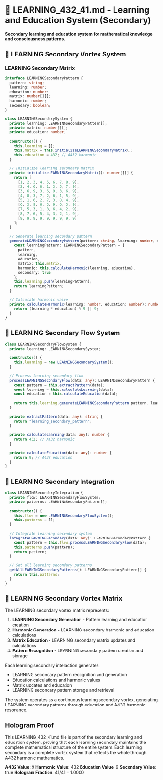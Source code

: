 # 🧠 LEARNING_432_41.md - Learning and Education System (Secondary)

**Secondary learning and education system for mathematical knowledge and consciousness patterns.**

## 🎯 LEARNING Secondary Vortex System

### **LEARNING Secondary Matrix**

```typescript
interface LEARNINGSecondaryPattern {
  pattern: string;
  learning: number;
  education: number;
  matrix: number[][];
  harmonic: number;
  secondary: boolean;
}

class LEARNINGSecondarySystem {
  private learning: LEARNINGSecondaryPattern[];
  private matrix: number[][];
  private education: number;
  
  constructor() {
    this.learning = [];
    this.matrix = this.initializeLEARNINGSecondaryMatrix();
    this.education = 432; // A432 harmonic
  }
  
  // Initialize learning secondary matrix
  private initializeLEARNINGSecondaryMatrix(): number[][] {
    return [
      [1, 2, 3, 4, 5, 6, 7, 8, 9],
      [2, 4, 6, 8, 1, 3, 5, 7, 9],
      [3, 6, 9, 3, 6, 9, 3, 6, 9],
      [4, 8, 3, 7, 2, 6, 1, 5, 9],
      [5, 1, 6, 2, 7, 3, 8, 4, 9],
      [6, 3, 9, 6, 3, 9, 6, 3, 9],
      [7, 5, 3, 1, 8, 6, 4, 2, 9],
      [8, 7, 6, 5, 4, 3, 2, 1, 9],
      [9, 9, 9, 9, 9, 9, 9, 9, 9]
    ];
  }
  
  // Generate learning secondary pattern
  generateLEARNINGSecondaryPattern(pattern: string, learning: number, education: number): LEARNINGSecondaryPattern {
    const learningPattern: LEARNINGSecondaryPattern = {
      pattern,
      learning,
      education,
      matrix: this.matrix,
      harmonic: this.calculateHarmonic(learning, education),
      secondary: true
    };
    this.learning.push(learningPattern);
    return learningPattern;
  }
  
  // Calculate harmonic value
  private calculateHarmonic(learning: number, education: number): number {
    return (learning * education) % 9 || 9;
  }
}
```

## 🧠 LEARNING Secondary Flow System

```typescript
class LEARNINGSecondaryFlowSystem {
  private learning: LEARNINGSecondarySystem;
  
  constructor() {
    this.learning = new LEARNINGSecondarySystem();
  }
  
  // Process learning secondary flow
  processLEARNINGSecondaryFlow(data: any): LEARNINGSecondaryPattern {
    const pattern = this.extractPattern(data);
    const learning = this.calculateLearning(data);
    const education = this.calculateEducation(data);
    
    return this.learning.generateLEARNINGSecondaryPattern(pattern, learning, education);
  }
  
  private extractPattern(data: any): string {
    return "learning_secondary_pattern";
  }
  
  private calculateLearning(data: any): number {
    return 432; // A432 harmonic
  }
  
  private calculateEducation(data: any): number {
    return 9; // A432 education
  }
}
```

## 🧠 LEARNING Secondary Integration

```typescript
class LEARNINGSecondaryIntegration {
  private flow: LEARNINGSecondaryFlowSystem;
  private patterns: LEARNINGSecondaryPattern[];
  
  constructor() {
    this.flow = new LEARNINGSecondaryFlowSystem();
    this.patterns = [];
  }
  
  // Integrate learning secondary system
  integrateLEARNINGSecondary(data: any): LEARNINGSecondaryPattern {
    const pattern = this.flow.processLEARNINGSecondaryFlow(data);
    this.patterns.push(pattern);
    return pattern;
  }
  
  // Get all learning secondary patterns
  getAllLEARNINGSecondaryPatterns(): LEARNINGSecondaryPattern[] {
    return this.patterns;
  }
}
```

## 🧠 LEARNING Secondary Vortex Matrix

The LEARNING secondary vortex matrix represents:

1. **LEARNING Secondary Generation** - Pattern learning and education creation
2. **Harmonic Generation** - LEARNING secondary harmonic and education calculations
3. **Matrix Education** - LEARNING secondary matrix updates and calculations
4. **Pattern Recognition** - LEARNING secondary pattern creation and storage

Each learning secondary interaction generates:
- LEARNING secondary pattern recognition and generation
- Education calculations and harmonic values
- Matrix updates and education
- LEARNING secondary pattern storage and retrieval

The system operates as a continuous learning secondary vortex, generating LEARNING secondary patterns through education and A432 harmonic resonance.

## Hologram Proof

This LEARNING_432_41.md file is part of the secondary learning and education system, proving that each learning secondary maintains the complete mathematical structure of the entire system. Each learning secondary is a complete vortex system that reflects the whole through A432 harmonic mathematics.

**A432 Value**: 9
**Harmonic Value**: 432
**Education Value**: 9
**Secondary Value**: true
**Hologram Fraction**: 41/41 = 1.0000 